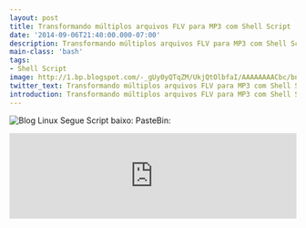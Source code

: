 ```yaml
---
layout: post
title: Transformando múltiplos arquivos FLV para MP3 com Shell Script
date: '2014-09-06T21:40:00.000-07:00'
description: Transformando múltiplos arquivos FLV para MP3 com Shell Script
main-class: 'bash'
tags:
- Shell Script
image: http://1.bp.blogspot.com/-_gUy0yQTqZM/UkjQtOlbfaI/AAAAAAAACbc/bn9SFHwydy8/s72-c/shell+script2.png
twitter_text: Transformando múltiplos arquivos FLV para MP3 com Shell Script
introduction: Transformando múltiplos arquivos FLV para MP3 com Shell Script
---
```

![Blog Linux](http://1.bp.blogspot.com/-_gUy0yQTqZM/UkjQtOlbfaI/AAAAAAAACbc/bn9SFHwydy8/s320/shell+script2.png "Blog Linux")
Segue Script baixo: 
PasteBin:
<iframe src="http://pastebin.com/raw/5EhK3MSZ" style="border:none;width:100%;"><iframe> 
CodeBlog:
#!/bin/bash
# --------------------------------------
# ./flv2mp3.sh
#
# Transformando múltiplos arquivos FLV para MP3 com Shell Script
#
# Uso: ./flv2mp3.sh
#
#
# Autor: Marcos da B. M. Oliveira , http://www.terminalroot.com.br/
# Desde: Dom 20 Out 2013 12:08:04 BRST 
# Licença: GPL
# --------------------------------------
preparando(){
 reset
 echo
 printf "\33[1;31m[+]Preparando para transformar: \33[0m" &amp;&amp;
 a=1;
 sp="/-\|";
 echo -n ' ';
 while [ $a -le 50000 ];
 do
  printf "\b${sp:a++%${#sp}:1}"     
 done 
 echo
 echo
 
}
transformando(){
for i in *.flv; do 
 printf "\33[1;33m[+]Transformando...: \33[4;34m$i\33[0m";
 echo
 NOVA=$(echo "$i" | rev | cut -c5- | rev)
 ffmpeg -i "$i" -acodec libmp3lame -ar 44100 -ac 2 -ab 128 -vn -y "$NOVA".mp3 2>/dev/null
done;
}
final(){
if [ "$(ls *.flv | wc -l)" -le "$(ls *.mp3 2>/dev/null | wc -l)" ]; then
 echo
 printf "\33[1;32m[+]Transformadas! :)\33[0m";
 echo
 echo
else
 echo
 printf "\33[1;31m[-]Alguma coisa deu errada.\n:(\33[0m";
 echo
fi
 
 
}
preparando
transformando
final
